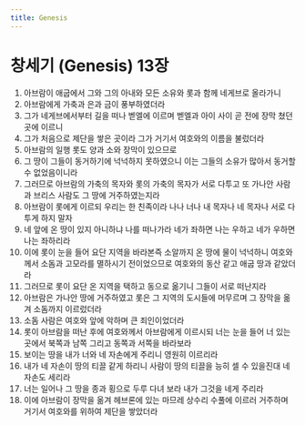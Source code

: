 ```yaml
---
title: Genesis
---
```


# 창세기 (Genesis) 13장
1. 아브람이 애굽에서 그와 그의 아내와 모든 소유와 롯과 함께 네게브로 올라가니
1. 아브람에게 가축과 은과 금이 풍부하였더라
1. 그가 네게브에서부터 길을 떠나 벧엘에 이르며 벧엘과 아이 사이 곧 전에 장막 쳤던 곳에 이르니
1. 그가 처음으로 제단을 쌓은 곳이라 그가 거기서 여호와의 이름을 불렀더라
1. 아브람의 일행 롯도 양과 소와 장막이 있으므로
1. 그 땅이 그들이 동거하기에 넉넉하지 못하였으니 이는 그들의 소유가 많아서 동거할 수 없었음이니라
1. 그러므로 아브람의 가축의 목자와 롯의 가축의 목자가 서로 다투고 또 가나안 사람과 브리스 사람도 그 땅에 거주하였는지라
1. 아브람이 롯에게 이르되 우리는 한 친족이라 나나 너나 내 목자나 네 목자나 서로 다투게 하지 말자
1. 네 앞에 온 땅이 있지 아니하냐 나를 떠나가라 네가 좌하면 나는 우하고 네가 우하면 나는 좌하리라
1. 이에 롯이 눈을 들어 요단 지역을 바라본즉 소알까지 온 땅에 물이 넉넉하니 여호와께서 소돔과 고모라를 멸하시기 전이었으므로 여호와의 동산 같고 애굽 땅과 같았더라
1. 그러므로 롯이 요단 온 지역을 택하고 동으로 옮기니 그들이 서로 떠난지라
1. 아브람은 가나안 땅에 거주하였고 롯은 그 지역의 도시들에 머무르며 그 장막을 옮겨 소돔까지 이르렀더라
1. 소돔 사람은 여호와 앞에 악하며 큰 죄인이었더라
1. 롯이 아브람을 떠난 후에 여호와께서 아브람에게 이르시되 너는 눈을 들어 너 있는 곳에서 북쪽과 남쪽 그리고 동쪽과 서쪽을 바라보라
1. 보이는 땅을 내가 너와 네 자손에게 주리니 영원히 이르리라
1. 내가 네 자손이 땅의 티끌 같게 하리니 사람이 땅의 티끌을 능히 셀 수 있을진대 네 자손도 세리라
1. 너는 일어나 그 땅을 종과 횡으로 두루 다녀 보라 내가 그것을 네게 주리라
1. 이에 아브람이 장막을 옮겨 헤브론에 있는 마므레 상수리 수풀에 이르러 거주하며 거기서 여호와를 위하여 제단을 쌓았더라